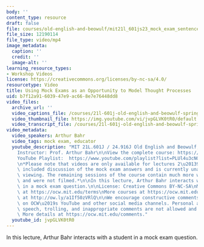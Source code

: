```yaml
---
body: ''
content_type: resource
draft: false
file: courses/old-english-and-beowulf/mit21l_601js23_mock_exam_sentence_2_360p_16_9.mp4
file_size: 12190114
file_type: video/mp4
image_metadata:
  caption: ''
  credit: ''
  image-alt: ''
learning_resource_types:
- Workshop Videos
license: https://creativecommons.org/licenses/by-nc-sa/4.0/
resourcetype: Video
title: Using Mock Exams as an Opportunity to Model Thought Processes
uid: b7f12a91-6039-47e9-ac66-8e7e76448dd8
video_files:
  archive_url: ''
  video_captions_file: /courses/21l-601j-old-english-and-beowulf-spring-2023/mit21l_601js23_mock_exam_sentence_2_captions.vtt
  video_thumbnail_file: https://img.youtube.com/vi/jvpGLVK0tR0/default.jpg
  video_transcript_file: /courses/21l-601j-old-english-and-beowulf-spring-2023/mit21l_601js23_mock_exam_sentence_2_transcript.pdf
video_metadata:
  video_speakers: Arthur Bahr
  video_tags: mock exam, educator
  youtube_description: "MIT 21L.601J / 24.916J Old English and Beowulf, Spring 2023\n\
    Instructor: Prof. Arthur Bahr\n\nView the complete course: https://ocw.mit.edu/courses/21l-601j-old-english-and-beowulf-spring-2023/\n\
    YouTube Playlist:  https://www.youtube.com/playlist?list=PLUl4u3cNGP61XcBw73jdcpNO-pju-mFtw\n\
    \n*Please note that videos are only available for lectures 2\u20139. Session 9\
    \ included discussion of the mock exam answers and is currently unavailable for\
    \ viewing. The remaining sessions of the course contain much more workshopping\
    \ and were not filmed.*\n\nIn this lecture, Arthur Bahr interacts with a student\
    \ in a mock exam question.\n\nLicense: Creative Commons BY-NC-SA\nMore information\
    \ at https://ocw.mit.edu/terms\nMore courses at https://ocw.mit.edu\nSupport OCW\
    \ at http://ow.ly/a1If50zVRlQ\n\nWe encourage constructive comments and discussion\
    \ on OCW\u2019s YouTube and other social media channels. Personal attacks, hate\
    \ speech, trolling, and inappropriate comments are not allowed and may be removed.\
    \ More details at https://ocw.mit.edu/comments."
  youtube_id: jvpGLVK0tR0
---
```

In this lecture, Arthur Bahr interacts with a student in a mock exam question.